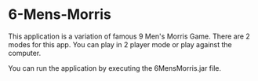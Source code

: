 # 6-Mens-Morris

This application is a variation of famous 9 Men's Morris Game. There are 2 modes for this app. You can play in 2 player mode or play against the computer. 


You can run the application by executing the 6MensMorris.jar file.
